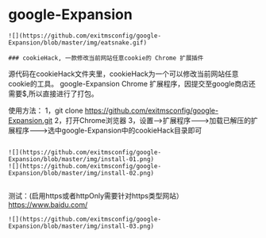 # google-Expansion

```
![](https://github.com/exitmsconfig/google-Expansion/blob/master/img/eatsnake.gif)

### cookieHack, 一款修改当前网站任意cookie的 Chrome 扩展插件
```
源代码在cookieHack文件夹里，cookieHack为一个可以修改当前网站任意cookie的工具。
google-Expansion Chrome 扩展程序，因提交至google商店还需要$,所以直接进行了打包。

使用方法：
1，git clone https://github.com/exitmsconfig/google-Expansion.git
2，打开Chrome浏览器
3，设置-->扩展程序--->加载已解压的扩展程序--->选中google-Expansion中的cookieHack目录即可
```

![](https://github.com/exitmsconfig/google-Expansion/blob/master/img/install-01.png)
![](https://github.com/exitmsconfig/google-Expansion/blob/master/img/install-02.png)


```
测试：(启用https或者httpOnly需要针对https类型网站）
https://www.baidu.com/
```
![](https://github.com/exitmsconfig/google-Expansion/blob/master/img/install-03.png)

